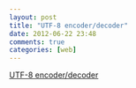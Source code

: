```yaml
---
layout: post
title: "UTF-8 encoder/decoder"
date: 2012-06-22 23:48
comments: true
categories: [web]
---
```

[UTF-8 encoder/decoder](https://mothereff.in/utf-8)